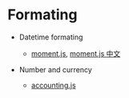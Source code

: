 # Formating

- Datetime formating
  - [moment.js](http://momentjs.com/), [moment.js 中文](http://momentjs.cn/)
 
- Number and currency
  - [accounting.js](https://github.com/openexchangerates/accounting.js)

